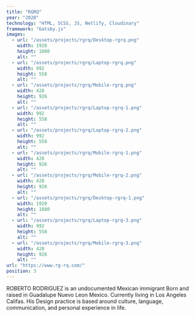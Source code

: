 ```yaml
---
title: "RGRQ"
year: "2020"
technology: "HTML, SCSS, JS, Netlify, Cloudinary"
framework: "Gatsby.js"
images:
  - url: "/assets/projects/rgrq/Desktop-rgrq.png"
    width: 1920
    height: 1080
    alt: ""
  - url: "/assets/projects/rgrq/Laptop-rgrq.png"
    width: 992
    height: 558
    alt: ""
  - url: "/assets/projects/rgrq/Mobile-rgrq.png"
    width: 428
    height: 926
    alt: ""
  - url: "/assets/projects/rgrq/Laptop-rgrq-1.png"
    width: 992
    height: 558
    alt: ""
  - url: "/assets/projects/rgrq/Laptop-rgrq-2.png"
    width: 992
    height: 558
    alt: ""
  - url: "/assets/projects/rgrq/Mobile-rgrq-1.png"
    width: 428
    height: 926
    alt: ""
  - url: "/assets/projects/rgrq/Mobile-rgrq-2.png"
    width: 428
    height: 926
    alt: ""
  - url: "/assets/projects/rgrq/Desktop-rgrq-1.png"
    width: 1920
    height: 1080
    alt: ""
  - url: "/assets/projects/rgrq/Laptop-rgrq-3.png"
    width: 992
    height: 558
    alt: ""
  - url: "/assets/projects/rgrq/Mobile-rgrq-3.png"
    width: 428
    height: 926
    alt: ""
url: "https://www.rg-rq.com/"
position: 3
---
```


ROBERTO RODRIGUEZ is an undocumented Mexican immigrant Born and raised in Guadalupe Nuevo Leon Mexico. Currently living in Los Angeles Califas. His Design practice is based around culture, language, communication, and personal experience in life.

